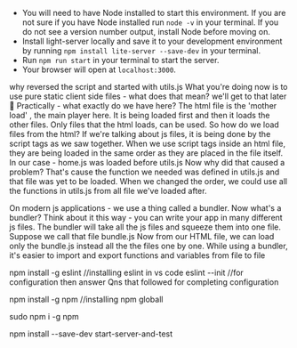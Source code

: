 - You will need to have Node installed to start this environment. If you are not sure if you have Node installed run `node -v` in your terminal. If you do not see a version number output, install Node before moving on.
- Install light-server locally and save it to your development environment by running `npm install lite-server --save-dev` in your terminal.
- Run `npm run start` in your terminal to start the server.
- Your browser will open at `localhost:3000`.

why reversed the script and started with utils.js
What you're doing now is to use pure static client side files - what does that mean? we'll get to that later :slightly_smiling_face:
Practically - what exactly do we have here?
The html file is the 'mother load' , the main player here. It is being loaded first and then it loads the other files.
Only files that the html loads, can be used.
So how do we load files from the html?
If we're talking about js files, it is being done by the script tags as we saw together.
When we use script tags inside an html file, they are being loaded in the same order as they are placed in the file itself. In our case - home.js was loaded before utils.js
Now why did that caused a problem?
That's cause the function we needed was defined in utils.js and that file was yet to be loaded.
When we changed the order, we could use all the functions in utils.js from all file we've loaded after.





On modern js applications - we use a thing called a bundler.
Now what's a bundler?
Think about it this way - you can write your app in many different js files. The bundler will take all the js files and squeeze them into one file. Suppose we call that file bundle.js
Now from our HTML file, we can load only the bundle.js instead all the the files one by one.
While using a bundler, it's easier to import and export functions and variables from file to file



npm install -g eslint   //installing eslint in vs code
eslint --init   //for configuration
then answer Qns that followed for completing configuration

npm install -g npm //installing npm globall

sudo npm i -g npm

npm install --save-dev start-server-and-test
